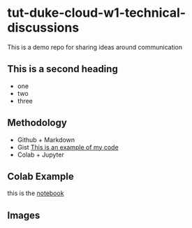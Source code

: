 # tut-duke-cloud-w1-technical-discussions
This is a demo repo for sharing ideas around communication


## This is a second heading

* one
* two
* three
  
## Methodology
* Github + Markdown
* Gist
  [This is an example of my code]( https://gist.github.com/evinai/b0bf23fa7c3393ce25c8708624c0cc7c)
* Colab + Jupyter

## Colab Example

this is the [notebook](https://colab.research.google.com/notebooks/intro.ipynb)

## Images
